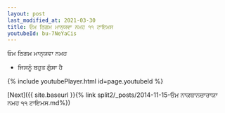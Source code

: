 ```yaml
---
layout: post
last_modified_at: 2021-03-30
title: ਓਮ ਠਿਗਮ ਮਾਨ੍ਯਵਾ ਨਮਹ ੧੧ ਟਾਇਮਸ
youtubeId: bu-7NeYaCis
---
```

 
 
 ਓਮ ਠਿਗਮ ਮਾਨ੍ਯਵਾ ਨਮਹ  
 
 -  ਜਿਸਨੂੰ ਬਹੁਤ ਗੁੱਸਾ ਹੈ 
 
  
 
  
 
 
 
 
 
 


{% include youtubePlayer.html id=page.youtubeId %}
 
[Next]({{ site.baseurl }}{% link  split2/_posts/2014-11-15-ਓਮ ਨਾਕਥਾਨਚਾਰਾਯਾ ਨਮਹ ੧੧ ਟਾਇਮਸ.md%})
 
